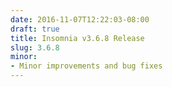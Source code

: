 ```yaml
---
date: 2016-11-07T12:22:03-08:00
draft: true
title: Insomnia v3.6.8 Release
slug: 3.6.8
minor:
- Minor improvements and bug fixes
---
```

